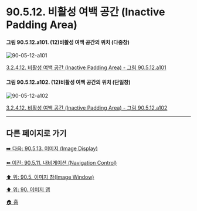 # 90.5.12. 비활성 여백 공간 (Inactive Padding Area)

<a id="90-05-12-a101"></a>

#### 그림 90.5.12.a101. (12)비활성 여백 공간의 위치 (다중창)
![90-05-12-a101](https://github.com/wonder13662/gimp/assets/15767104/c95c1be1-e8d2-4554-8964-2ccc6c82724e)

[3.2.4.12. 비활성 여백 공간 (Inactive Padding Area) - 그림 90.5.12.a101](./03-02-04-12-inactive-padding-area.md#90-05-12-a101)

<a id="90-05-12-a102"></a>

#### 그림 90.5.12.a102. (12)비활성 여백 공간의 위치 (단일창)
![90-05-12-a102](https://github.com/wonder13662/gimp/assets/15767104/30032212-ac30-41f7-a393-4b5474ea1766)

[3.2.4.12. 비활성 여백 공간 (Inactive Padding Area) - 그림 90.5.12.a102](./03-02-04-12-inactive-padding-area.md#90-05-12-a102)

***

## 다른 페이지로 가기

[➡️ 다음: 90.5.13. 이미지 (Image Display)](./90-05-13-image_display.md)

[⬅️ 이전: 90.5.11. 내비게이션 (Navigation Control)](./90-05-11-navigation_control.md)

[⬆️ 위: 90.5. 이미지 창(Image Window)](./90-05-00-image_window.md)

[⬆️ 위: 90. 이미지 맵](./90-00-image-map.md)

[🏠 홈](./00-home.md)